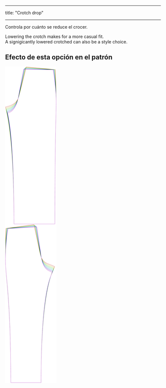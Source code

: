 - - -
title: "Crotch drop"
- - -

Controla por cuánto se reduce el crocer.

Lowering the crotch makes for a more casual fit.\
A signigicantly lowered crotched can also be a style choice.

## Efecto de esta opción en el patrón

![Esta imagen muestra el efecto de esta opción superponiendo varias variantes que tienen un valor diferente para esta opción](titan_crotchdrop_sample.svg "Effect of this option on the pattern")

